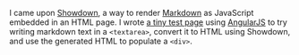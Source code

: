 I came upon [Showdown](https://github.com/showdownjs/showdown), a way to render
[Markdown](http://daringfireball.net/projects/markdown/) as JavaScript embedded
in an HTML page.  I wrote [a tiny test page](AngularShowdownTest/index.html)
using [AngularJS](https://angularjs.org/) to try writing markdown text in a
`<textarea>`, convert it to HTML using Showdown, and use the generated HTML to
populate a `<div>`.
